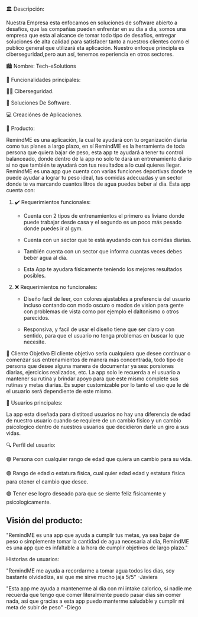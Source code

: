 🏛️ Descripción:

Nuestra Empresa esta enfocamos en soluciones de software abierto a desafios, que las compañias pueden enfrentar en su dia a dia, somos una empresa que esta al alcance de tomar todo tipo de desafios, entregar soluciones de alta calidad para satisfacer tanto a nuestros clientes como el publico general que utilizará eta aplicación.
Nuestro enfoque principla es ciberseguridad,pero aun así, tenemos experiencia en otros sectores.

🏙️ Nombre: Tech-eSolutions

🔧 Funcionalidades principales:

 👩‍💻 Ciberseguridad.
 
 💾 Soluciones De Software.
 
 💻 Creaciónes de Aplicaciones.


📱 Producto:

RemindME es una aplicación, la cual te ayudará con tu organización diaria como tus planes a largo plazo, en sí RemindME es la herramienta de toda persona que quiera bajar de peso, esta app te ayudará a tener tu control balanceado, donde dentro de la app no solo te dará un entrenamiento diario si no que también te ayudará con tus resultados a lo cual quieres llegar. RemindME es una app que cuenta con varias funciones deportivas donde te puede ayudar a lograr tu peso ideal, tus comidas adecuadas y un sector donde te va marcando cuantos litros de agua puedes beber al día. Esta app cuenta con:

1. ✔️ Requerimientos funcionales:
      - Cuenta con 2 tipos de entrenamientos  el primero es liviano donde puede trabajar desde casa y el segundo es un poco más pesado donde puedes ir al gym.
   
     - Cuenta con un sector que te está ayudando con tus comidas diarias.
   
     - También cuenta con un sector que informa cuantas veces debes beber agua al día.
   
     - Esta App te ayudara físicamente teniendo los mejores resultados posibles.
  
3. ❌ Requerimientos no funcionales:

     - Diseño facil de leer, con colores ajustables a preferencia del usuario incluso contando con modo oscuro o modos de vision para gente con problemas de vista como por ejemplo el daltonismo o otros parecidos.
   
     - Responsiva, y facil de usar el diseño tiene que ser claro y con sentido, para que el usuario no tenga problemas en buscar lo que necesite.

👥 Cliente Objetivo
El cliente objetivo seria cualquiera que desee continuar o comenzar sus entrenamientos de manera más concentrada, todo tipo de persona que desee alguna manera de documentar ya sea: porsiones diarias, ejercicios realizados, etc. La app solo le recuerda a el usuario a mantener su rutina y brindar apoyo para que este mismo complete sus rutinas y metas diarias.
Es super customizable por lo tanto el uso que le dé el usuario será dependiente de este mismo.

🎯 Usuarios principales:

 La app esta diseñada para distitosd usuarios no hay una diferencia de edad de nuestro usuario cuando se requiere de un cambio fisico y un cambio psicologico dentro de nuestros usuarios que decidieron darle un giro a sus vidas.

🔍 Perfil del usuario:

 🟣  Persona con cualquier rango de edad que quiera un cambio para su vida.
 
 🟣  Rango de edad o estatura fisica, cual quier edad edad y estatura fisica para otener el cambio que desee.
 
 🟣  Tener ese logro deseado para que se siente feliz fisicamente y psicologicamente.


## Visión del producto:

"RemindME es una app que ayuda a cumplir tus metas, ya sea bajar de peso o simplemente tomar la cantidad de agua necesaria al dia, RemindME es una app que es infaltable a la hora de cumplir objetivos de largo plazo."

Historias de usuarios:

"RemindME me ayuda a recordarme a tomar agua todos los dias, soy bastante olvidadiza, asi que me sirve mucho jaja  5/5"
-Javiera

"Esta app me ayuda a mantenerme al dia con mi intake calorico, si nadie me recuerda que tengo que comer literalmente puedo pasar dias sin comer nada, asi que gracias a esta app puedo manterme saludable y cumplir mi meta de subir de peso"
-Diego
